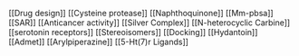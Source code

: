 [[Drug design]]
[[Cysteine protease]]
[[Naphthoquinone]]
[[Mm-pbsa]]
[[SAR]]
[[Anticancer activity]]
[[Silver Complex]]
[[N-heterocyclic Carbine]]
[[serotonin receptors]]
[[Stereoisomers]]
[[Docking]]
[[Hydantoin]]
[[Admet]]
[[Arylpiperazine]]
[[5-Ht(7)r Ligands]]
